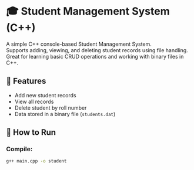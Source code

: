 # 🎓 Student Management System (C++)

A simple C++ console-based Student Management System.  
Supports adding, viewing, and deleting student records using file handling.  
Great for learning basic CRUD operations and working with binary files in C++.

## 🔧 Features

- Add new student records
- View all records
- Delete student by roll number
- Data stored in a binary file (`students.dat`)

## 🚀 How to Run

### Compile:
```bash
g++ main.cpp -o student
